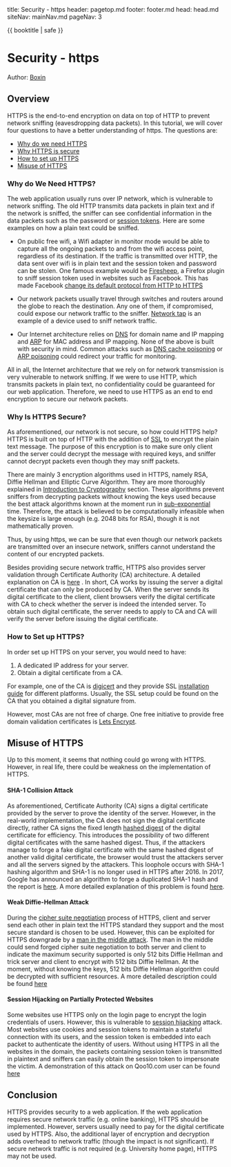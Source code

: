 <frontmatter>
  title: Security - https
  header: pagetop.md
  footer: footer.md
  head: head.md
  siteNav: mainNav.md
  pageNav: 3
</frontmatter>

<div class="website-content">

{{ booktitle | safe }}

# Security - https

Author: [Boxin][1]

## Overview

HTTPS is the end-to-end encryption on data on top of HTTP to prevent network sniffing (eavesdropping data packets). In this tutorial, we will cover four questions to have a better understanding of https. The questions are:

- [Why do we need HTTPS](#why-do-we-need-https)
- [Why HTTPS is secure](#why-https-is-secure)
- [How to set up HTTPS](#how-to-set-up-https)
- [Misuse of HTTPS](#misuse-of-https)

### Why do We Need HTTPS?

The web application usually runs over IP network, which is vulnerable to network sniffing. The old HTTP transmits data packets in plain text and if the network is sniffed, the sniffer can see confidential information in the data packets such as the password or [session tokens][2]. Here are some examples on how a plain text could be sniffed.

- On public free wifi, a Wifi adapter in monitor mode would be able to capture all the ongoing packets to and from the wifi access point, regardless of its destination. If the traffic is transmitted over HTTP, the data sent over wifi is in plain text and the session token and password can be stolen. One famous example would be [Firesheep][3], a Firefox plugin to sniff session token used in websites such as Facebook. This has made Facebook [change its default protocol from HTTP to HTTPS][4]

- Our network packets usually travel through switches and routers around the globe to reach the destination. Any one of them, if compromised, could expose our network traffic to the sniffer. [Network tap][5] is an example of a device used to sniff network traffic.

- Our Internet architecture relies on [DNS][6] for domain name and IP mapping and [ARP][7] for MAC address and IP mapping. None of the above is built with security in mind. Common attacks such as [DNS cache poisoning][8] or [ARP poisoning][9]
could redirect your traffic for monitoring.

All in all, the Internet architecture that we rely on for network transmission is very vulnerable to network sniffing. If we were to use HTTP, which transmits packets in plain text, no confidentiality could be guaranteed for our web application. Therefore, we need to use HTTPS as an end to end encryption to secure our network packets.

### Why Is HTTPS Secure?

As aforementioned, our network is not secure, so how could HTTPS help? HTTPS is built on top of HTTP with the addition of [SSL][10] to encrypt the plain text message. The purpose of this encryption is to make sure only client and the server could decrypt the message with required keys, and sniffer cannot decrypt packets even though they may sniff packets.

There are mainly 3 encryption algorithms used in HTTPS, namely RSA, Diffie Hellman and Elliptic Curve Algorithm. They are more thoroughly explained in [Introduction to Cryptography][11] section. These algorithms prevent sniffers from decrypting packets without knowing the keys used because the best attack algorithms known at the moment run in [sub-exponential][12] time. Therefore, the attack is believed to be computationally infeasible when the keysize is large enough (e.g. 2048 bits for RSA), though it is not mathematically proven.

Thus, by using https, we can be sure that even though our network packets are transmitted over an insecure network, sniffers cannot understand the content of our encrypted packets.

Besides providing secure network traffic, HTTPS also provides server validation through Certificate Authority (CA) architecture. A detailed explanation on CA is [here][13] . In short, CA works by issuing the server a digital certificate that can only be produced by CA. When the server sends its digital certificate to the client, client browsers verify the digital certificate with CA to check whether the server is indeed the intended server. To obtain such digital certificate, the server needs to apply to CA and CA will verify the server before issuing the digital certificate.

### How to Set up HTTPS?
In order set up HTTPS on your server, you would need to have:

1. A dedicated IP address for your server.
2. Obtain a digital certificate from a CA.

For example, one of the CA is [digicert][14] and they provide SSL [installation guide][15] for different platforms. Usually, the SSL setup could be found on the CA that you obtained a digital signature from.

However, most CAs are not free of charge. One free initiative to provide free domain validation certificates is [Lets Encrypt][16].

## Misuse of HTTPS

Up to this moment, it seems that nothing could go wrong with HTTPS. However, in real life, there could be weakness on the implementation of HTTPS.

#### SHA-1 Collision Attack
As aforementioned, Certificate Authority (CA) signs a digital certificate provided by the server to prove the identity of the server. However, in the real-world implementation, the CA does not sign the digital certificate directly, rather CA signs the fixed length [hashed digest][17] of the digital certificate for efficiency. This introduces the possibility of two different digital certificates with the same hashed digest. Thus, if the attackers manage to forge a fake digital certificate with the same hashed digest of another valid digital certificate, the browser would trust the attackers server and all the servers signed by the attackers. This loophole occurs with SHA-1 hashing algorithm and SHA-1 is no longer used in HTTPS after 2016. In 2017, Google has announced an algorithm to forge a duplicated SHA-1 hash and the report is [here][18]. A more detailed explanation of this problem is found [here][19].

#### Weak Diffie-Hellman Attack
During the [cipher suite negotiation][20] process of HTTPS, client and server send each other in plain text the HTTPS standard they support and the most secure standard is chosen to be used. However, this can be exploited for HTTPS downgrade by a [man in the middle attack][21]. The man in the middle could send forged cipher suite negotiation to both server and client to indicate the maximum security supported is only 512 bits Diffie Hellman and trick server and client to encrypt with 512 bits Diffie Hellman. At the moment, without knowing the keys, 512 bits Diffie Hellman algorithm could be decrypted with sufficient resources. A more detailed description could be found [here][22]

#### Session Hijacking on Partially Protected Websites
Some websites use HTTPS only on the login page to encrypt the login credentials of users. However, this is vulnerable to [session hijacking][23] attack. Most websites use cookies and session tokens to maintain a stateful connection with its users, and the session token is embedded into each packet to authenticate the identity of users. Without using HTTPS in all the websites in the domain, the packets containing session token is transmitted in plaintext and sniffers can easily obtain the session token to impersonate the victim. A demonstration of this attack on Qoo10.com user can be found [here][24]

## Conclusion
HTTPS provides security to a web application.  If the web application requires secure network traffic (e.g. online banking), HTTPS should be implemented. However, servers usually need to pay for the digital certificate used by HTTPS. Also, the additional layer of encryption and decryption adds overhead to network traffic (though the impact is not significant). If secure network traffic is not required (e.g. University home page), HTTPS may not be used.

[1]: https://github.com/boxin-yang
[2]: http://searchsoftwarequality.techtarget.com/definition/session-ID
[3]: https://github.com/codebutler/firesheep
[4]: https://www.facebook.com/notes/facebook-engineering/secure-browsing-by-default/10151590414803920/
[5]: http://searchnetworking.techtarget.com/definition/Network-tap
[6]: https://en.wikipedia.org/wiki/Domain_Name_System
[7]: https://en.wikipedia.org/wiki/Address_Resolution_Protocol
[8]: https://en.wikipedia.org/wiki/DNS_spoofing
[9]: https://en.wikipedia.org/wiki/ARP_spoofing
[10]: https://www.digicert.com/ssl.htm
[11]: ../security/cryptography.md
[12]: https://en.wikipedia.org/wiki/Time_complexity#Sub-exponential_time
[13]: https://www.globalsign.com/en-sg/ssl-information-center/what-are-certification-authorities-trust-hierarchies/
[14]: https://www.digicert.com
[15]: https://www.digicert.com/ssl-certificate-installation.htm
[16]: https://letsencrypt.org/
[17]: https://en.wikipedia.org/wiki/Cryptographic_hash_function
[18]: https://security.googleblog.com/2017/02/announcing-first-sha1-collision.html?m=1
[19]: https://www.sott.net/article/275524-Why-HTTPS-and-SSL-are-not-as-secure-as-you-think
[20]: https://en.wikipedia.org/wiki/Cipher_suite
[21]: https://en.wikipedia.org/wiki/Man-in-the-middle_attack
[22]: https://weakdh.org/
[23]: https://en.wikipedia.org/wiki/Session_hijacking
[24]: https://www.youtube.com/watch?v=BjTwNzoMUuk
</div>
